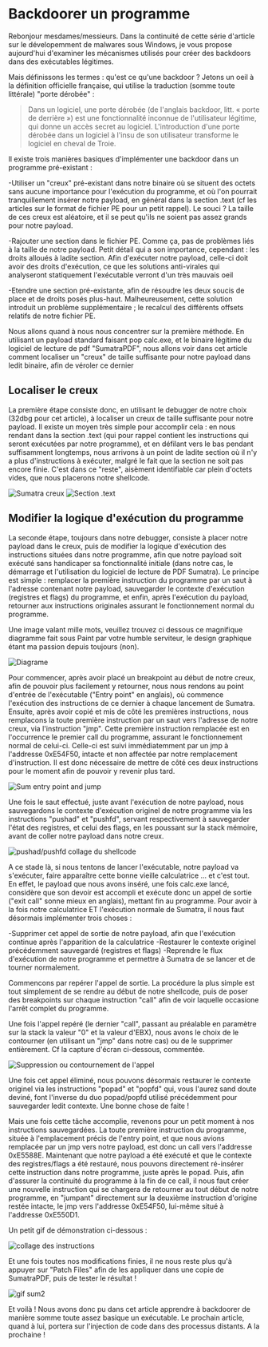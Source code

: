 # Backdoorer un programme

Rebonjour mesdames/messieurs. Dans la continuité de cette série d'article sur le dévelopemment de malwares sous Windows, je vous propose aujourd'hui d'examiner les mécanismes utilisés pour créer des backdoors dans des exécutables légitimes. 

Mais définissons les termes : qu'est ce qu'une backdoor ? Jetons un oeil à la définition officielle française, qui utilise la traduction (somme toute littérale) "porte dérobée" :

>Dans un logiciel, une porte dérobée (de l'anglais backdoor, litt. « porte de derrière ») est une fonctionnalité inconnue de l'utilisateur légitime, qui donne un accès secret au logiciel. L'introduction d'une porte dérobée dans un logiciel à l'insu de son utilisateur transforme le logiciel en cheval de Troie.

Il existe trois manières basiques d'implémenter une backdoor dans un programme pré-existant :

-Utiliser un "creux" pré-existant dans notre binaire où se situent des octets sans aucune importance pour l'exécution du programme, et où l'on pourrait tranquillement insérer notre payload, en général dans la section .text (cf les articles sur le format de fichier PE pour un petit rappel). Le souci ? La taille de ces creux est aléatoire, et il se peut qu'ils ne soient pas assez grands pour notre payload.

-Rajouter une section dans le fichier PE. Comme ça, pas de problèmes liés à la taille de notre payload. Petit détail qui a son importance, cependant : les droits alloués à ladite section. Afin d'exécuter notre payload, celle-ci doit avoir des droits d'exécution, ce que les solutions anti-virales qui analyseront statiquement l'exécutable verront d'un très mauvais oeil

-Etendre une section pré-existante, afin de résoudre les deux soucis de place et de droits posés plus-haut. Malheureusement, cette solution introduit un problème supplémentaire ; le recalcul des différents offsets relatifs de notre fichier PE.


Nous allons quand à nous nous concentrer sur la première méthode. En utilisant un payload standard faisant pop calc.exe, et le binaire légitime du logiciel de lecture de pdf "SumatraPDF", nous allons voir dans cet article comment localiser un "creux" de taille suffisante pour notre payload dans ledit binaire, afin de véroler ce dernier


## Localiser le creux

La première étape consiste donc, en utilisant le debugger de notre choix (32dbg pour cet article), à localiser un creux de taille suffisante pour notre payload. Il existe un moyen très simple pour accomplir cela : en nous rendant dans la section .text (qui pour rappel contient les instructions qui seront exécutées par notre programme), et en défilant vers le bas pendant suffisamment longtemps, nous arrivons à un point de ladite section où il n'y a plus d'instructions à exécuter, malgré le fait que la section ne soit pas encore finie. C'est dans ce "reste", aisèment identifiable car plein d'octets vides, que nous placerons notre shellcode.

![Sumatra creux](../docs/assets/images/maldev4_creux.png)
![Section .text](../docs/assets/images/maldev4_textsection.png)



## Modifier la logique d'exécution du programme

La seconde étape, toujours dans notre debugger, consiste à placer notre payload dans le creux, puis de modifier la logique d'exécution des instructions situées dans notre programme, afin que notre payload soit exécuté sans handicaper sa fonctionnalité initiale (dans notre cas, le démarrage et l'utilisation du logiciel de lecture de PDF Sumatra). Le principe est simple :  remplacer la première instruction du programme par un saut à l'adresse contenant notre payload, sauvegarder le contexte d'exécution (registres et flags) du programme, et enfin, après l'exécution du payload, retourner aux instructions originales assurant le fonctionnement normal du programme.

Une image valant mille mots, veuillez trouvez ci dessous ce magnifique diagramme fait sous Paint par votre humble serviteur, le design graphique étant ma passion depuis toujours (non).

![Diagrame](../docs/assets/images/maldev4_diagramme_execflow.png)

Pour commencer, après avoir placé un breakpoint au début de notre creux, afin de pouvoir plus facilement y retourner, nous nous rendons au point d'entrée de l'exécutable ("Entry point" en anglais), où commence l'exécution des instructions de ce dernier à chaque lancement de Sumatra. Ensuite, après avoir copié et mis de côté les premières instructions, nous remplacons la toute première instruction par un saut vers l'adresse de notre creux, via l'instruction "jmp". Cette première instruction remplacée est en l'occurrence le premier call du programme, assurant le fonctionnement normal de celui-ci. Celle-ci est suivi immédiatemment par un jmp à l'addresse 0xE54F50, intacte et non affectée par notre remplacement d'instruction. Il est donc nécessaire de mettre de côté ces deux instructions pour le moment afin de pouvoir y revenir plus tard.

![Sum entry point and jump](../docs/assets/images/maldev4_entrypointjmpsum.gif)

 Une fois le saut effectué, juste avant l'exécution de notre payload, nous sauvegardons le contexte d'exécution originel de notre programme via les instructions "pushad" et "pushfd", servant respectivement à sauvegarder l'état des registres, et celui des flags, en les poussant sur la stack mémoire, avant de coller notre payload dans notre creux.

![pushad/pushfd collage du shellcode](../docs/assets/images/maldev4_shellcodepaste.gif)

A ce stade là, si nous tentons de lancer l'exécutable, notre payload va s'exécuter, faire apparaître cette bonne vieille calculatrice ... et c'est tout. En effet, le payload que nous avons inséré, une fois calc.exe lancé, considère que son devoir est accompli et exécute donc un appel de sortie ("exit call" sonne mieux en anglais), mettant fin au programme. Pour avoir à la fois notre calculatrice ET l'exécution normale de Sumatra, il nous faut désormais implémenter trois choses  :

-Supprimer cet appel de sortie de notre payload, afin que l'exécution continue après l'apparition de la calculatrice
-Restaurer le contexte originel précédemment sauvegardé (registres et flags)
-Reprendre le flux d'exécution de notre programme et permettre à Sumatra de se lancer et de tourner normalement.

Commencons par repérer l'appel de sortie. La procédure la plus simple est tout simplement de se rendre au début de notre shellcode, puis de poser des breakpoints sur chaque instruction "call" afin de voir laquelle occasione l'arrêt complet du programme. 

Une fois l'appel repéré (le dernier "call", passant au préalable en paramètre sur la stack la valeur "0" et la valeur d'EBX), nous avons le choix de le contourner (en utilisant un "jmp" dans notre cas) ou de le supprimer entièrement. Cf la capture d'écran ci-dessous, commentée.

![Suppression ou contournement de l'appel](../docs/assets/images/maldev4_bypassexitcall.png)

Une fois cet appel éliminé, nous pouvons désormais restaurer le contexte originel via les instructions "popad" et "popfd" qui, vous l'aurez sand doute deviné, font l'inverse du duo popad/popfd utilisé précédemment pour sauvegarder ledit contexte. Une bonne chose de faite !

Mais une fois cette tâche accomplie, revenons pour un petit moment à nos instructions sauvegardées. La toute première instruction du programme, située à l'emplacement précis de l'entry point, et que nous avions remplacée par un jmp vers notre payload, est donc un call vers l'addresse 0xE5588E. Maintenant que notre payload a été exécuté et que le contexte des registres/flags a été restauré, nous pouvons directement ré-insérer cette instruction dans notre programme, juste après le popad. Puis, afin d'assurer la continuité du programme à la fin de ce call, il nous faut créer une nouvelle instruction qui se chargera de retourner au tout début de notre programme, en "jumpant" directement sur la deuxième instruction d'origine restée intacte, le jmp vers l'addresse 0xE54F50, lui-même situé à l'addresse 0xE550D1.

Un petit gif de démonstration ci-dessous :

![collage des instructions](../docs/assets/images/maldev4_resetcontext.gif)


Et une fois toutes nos modifications finies, il ne nous reste plus qu'à appuyer sur "Patch Files" afin de les appliquer dans une copie de SumatraPDF, puis de tester le résultat !


![gif sum2](../docs/assets/images/maldev4_finaldemo.gif)

Et voilà ! Nous avons donc pu dans cet article apprendre à backdoorer de manière somme toute assez basique un exécutable. Le prochain article, quand à lui, portera sur l'injection de code dans des processus distants. A la prochaine !